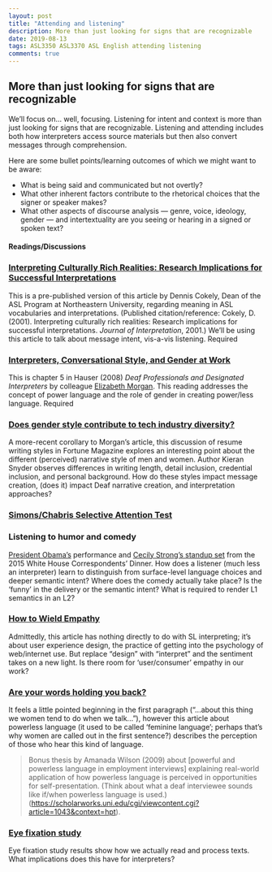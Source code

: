 ```yaml
---
layout: post
title: "Attending and listening"
description: More than just looking for signs that are recognizable
date: 2019-08-13
tags: ASL3350 ASL3370 ASL English attending listening
comments: true 
---
```


## More than just looking for signs that are recognizable

<p class="lead">We’ll focus on... well, focusing. Listening for intent and context is more than just looking for signs that are recognizable. Listening and attending includes both how interpreters access source materials but then also convert messages through comprehension.</p>

Here are some bullet points/learning outcomes of which we might want to be aware:
* What is being said and communicated but not overtly?
* What other inherent factors contribute to the rhetorical choices that the signer or speaker makes?
* What other aspects of discourse analysis — genre, voice, ideology, gender — and intertextuality are you seeing or hearing in a signed or spoken text?

#### Readings/Discussions
### [Interpreting Culturally Rich Realities: Research Implications for Successful Interpretations](http://intrpr.info/library/cokely-rich-realities.pdf)
This is a pre-published version of this article by Dennis Cokely, Dean of the ASL Program at Northeastern University, regarding meaning in ASL vocabularies and interpretations. (Published citation/reference: Cokely, D. (2001). Interpreting culturally rich realities: Research implications for successful interpretations. *Journal of Interpretation*, 2001.) We’ll be using this article to talk about message intent, vis-a-vis listening. <span class="c-badge c-badge-pill c-badge-danger">Required</span>

### [Interpreters, Conversational Style, and Gender at Work](http://intrpr.info/library/morgan-gender-and-power-language-dpdi.pdf)
This is chapter 5 in Hauser (2008) *Deaf Professionals and Designated Interpreters* by colleague [Elizabeth Morgan](http://www.linkedin.com/pub/elizabeth-morgan/48/b23/821). This reading addresses the concept of power language and the role of gender in creating power/less language. <span class="c-badge c-badge-pill c-badge-danger">Required</span>

### [Does gender style contribute to tech industry diversity?](http://fortune.com/2015/03/26/the-resume-gap-women-tell-stories-men-stick-to-facts-and-get-the-advantage)
A more-recent corollary to Morgan’s article, this discussion of resume writing styles in Fortune Magazine explores an interesting point about the different (perceived) narrative style of men and women. Author Kieran Snyder observes differences in writing length, detail inclusion, credential inclusion, and personal background. How do these styles impact message creation, (does it) impact Deaf narrative creation, and interpretation approaches?

### [Simons/Chabris Selective Attention Test](http://www.youtube.com/watch?v=vJG698U2Mvo)

### Listening to humor and comedy
[President Obama’s](https://www.youtube.com/watch?v=NM6d06ALBVA) performance and [Cecily Strong’s standup set](https://www.youtube.com/watch?v=uH5XAeKdrjM) from the 2015 White House Correspondents’ Dinner. How does a listener (much less an interpreter) learn to distinguish from surface-level language choices and deeper semantic intent? Where does the comedy actually take place? Is the ‘funny’ in the delivery or the semantic intent? What is required to render L1 semantics in an L2?

### [How to Wield Empathy](https://rosenfeldmedia.com/mental-models/how-to-wield-empathy)
Admittedly, this article has nothing directly to do with SL interpreting; it’s about user experience design, the practice of getting into the psychology of web/internet use. But replace “design” with “interpret” and the sentiment takes on a new light. Is there room for ‘user/consumer’ empathy in our work?

### [Are your words holding you back?](https://www.redbookmag.com/life/how-to/a2219/words-holding-you-back)
It feels a little pointed beginning in the first paragraph (“...about this thing we women tend to do when we talk...”), however this article about powerless language (it used to be called ‘feminine language’; perhaps that’s why women are called out in the first sentence?) describes the perception of those who hear this kind of language.

> Bonus thesis by Amanada Wilson (2009) about [powerful and powerless language in employment interviews] explaining real-world application of how powerless language is perceived in opportunities for self-presentation. (Think about what a deaf interviewee sounds like if/when powerless language is used.) (https://scholarworks.uni.edu/cgi/viewcontent.cgi?article=1043&context=hpt).

### [Eye fixation study](https://twitter.com/agabojko/status/425701461142405120)
Eye fixation study results show how we actually read and process texts. What implications does this have for interpreters?